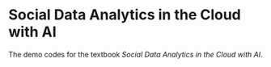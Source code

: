 # Social Data Analytics in the Cloud with AI

The demo codes for the textbook *Social Data Analytics in the Cloud with AI*.